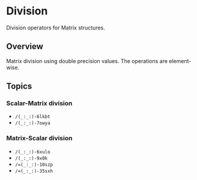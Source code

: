 # Division

Division operators for Matrix structures.

## Overview

Matrix division using double precision values. The operations are element-wise.

## Topics

### Scalar-Matrix division

- ``/(_:_:)-6lkbt``
- ``/(_:_:)-7owya``

### Matrix-Scalar division

- ``/(_:_:)-6xulo``
- ``/(_:_:)-9x0k``
- ``/=(_:_:)-10szp``
- ``/=(_:_:)-35sxh``

